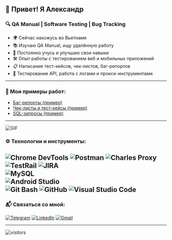 ## 👋 Привет! Я Александр

### 🔍 QA Manual | Software Testing | Bug Tracking

- 🌍 Сейчас нахожусь во Вьетнаме
- 📚 Изучаю QA Manual, ищу удалённую работу
- 🎯 Постоянно учусь и улучшаю свои навыки
- 🛠️ Опыт работы с тестированием веб и мобильных приложений
- 📋 Написание тест-кейсов, чек-листов, баг-репортов
- 🔄 Тестирование API, работа с логами и прокси-инструментами
---
### 📂 Мои примеры работ:

- [Баг-репорты (пример)](https://github.com/Boomerang-o/bug-reports)
- [Чек-листы и тест-кейсы (пример)](https://github.com/Boomerang-o/test-cases)
- [SQL-запросы (пример)](https://github.com/Boomerang-o/sql-queries)
---
![GIF](https://user-images.githubusercontent.com/74038190/212284115-f47cd8ff-2ffb-4b04-b5bf-4d1c14c0247f.gif)

### ⚙️ Технологии и инструменты:

![Chrome DevTools](https://img.shields.io/badge/-Chrome%20DevTools-4285F4?style=flat-square&logo=google-chrome&logoColor=white) 
![Postman](https://img.shields.io/badge/-Postman-FF6C37?style=flat-square&logo=postman&logoColor=white)
![Charles Proxy](https://img.shields.io/badge/-Charles%20Proxy-4285F4?style=flat-square&logo=google-chrome&logoColor=white)   
![TestRail](https://img.shields.io/badge/-TestRail-71B556?style=flat-square&logo=testrail&logoColor=white)
![JIRA](https://img.shields.io/badge/-JIRA-0052CC?style=flat-square&logo=jira&logoColor=white)   
![MySQL](https://img.shields.io/badge/-MySQL-4479A1?style=flat-square&logo=mysql&logoColor=white)    
![Android Studio](https://img.shields.io/badge/-Android%20Studio-3DDC84?style=flat-square&logo=android-studio&logoColor=white)     
![Git Bash](https://img.shields.io/badge/-Git%20Bash-F05032?style=flat-square&logo=git&logoColor=white) 
![GitHub](https://img.shields.io/badge/-GitHub-181717?style=flat-square&logo=github&logoColor=white)
![Visual Studio Code](https://img.shields.io/badge/-VS%20Code-007ACC?style=flat-square&logo=visual-studio-code&logoColor=white)  
---

### 📬 Связаться со мной:
[![Telegram](https://img.shields.io/badge/-Telegram-26A5E4?style=flat-square&logo=telegram&logoColor=white)](https://t.me/B00merango) 
[![LinkedIn](https://img.shields.io/badge/-LinkedIn-0077B5?style=flat-square&logo=linkedin&logoColor=white)](https://www.linkedin.com/in/aleksandrkuvychkin/)
[![Gmail](https://img.shields.io/badge/-Gmail-D14836?style=flat-square&logo=gmail&logoColor=white)](mailto:motion.boomerang@gmail.com)

---

![visitors](https://visitor-badge.laobi.icu/badge?page_id=Boomerang-o)
